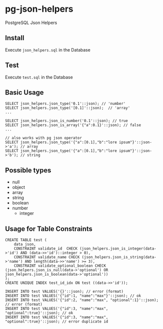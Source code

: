 pg-json-helpers
===============

PostgreSQL Json Helpers

## Install

Execute `json_helpers.sql` in the Database 

## Test

Execute `test.sql` in the Database

## Basic Usage

```
SELECT json_helpers.json_type('0.1'::json); // 'number'
SELECT json_helpers.json_type('[0.1]'::json);  // 'array'
...

SELECT json_helpers.json_is_number('0.1'::json); // true
SELECT json_helpers.json_is_array('{"a":0.1}'::json); // false
...

// also works with pg json operator
SELECT json_helpers.json_type('{"a":[0.1],"b":"lore ipsum"}'::json->'a'); // array
SELECT json_helpers.json_type('{"a":[0.1],"b":"lore ipsum"}'::json->'b'); // string
```

## Possible types

* null
* object
* array
* string
* boolean
* number
  * integer

## Usage for Table Constraints
```
CREATE TABLE test (
    data json,
    CONSTRAINT validate_id  CHECK (json_helpers.json_is_integer(data->'id') AND (data->>'id')::integer > 0),
    CONSTRAINT validate_name CHECK (json_helpers.json_is_string(data->'name') AND length(data->>'name') >= 3),
    CONSTRAINT validate_optional_boolean CHECK (json_helpers.json_is_null(data->'optional') OR json_helpers.json_is_boolean(data->'optional'))
);
CREATE UNIQUE INDEX test_id_idx ON test ((data->>'id'));

INSERT INTO test VALUES('{}'::json); // error (format)
INSERT INTO test VALUES('{"id":1, "name":"max"}'::json); // ok
INSERT INTO test VALUES('{"id":2, "name":"max", "optional":1}'::json); // error (format)
INSERT INTO test VALUES('{"id":3, "name":"max", "optional":true}'::json); // ok
INSERT INTO test VALUES('{"id":3, "name":"max", "optional":true}'::json); // error duplicate id
```